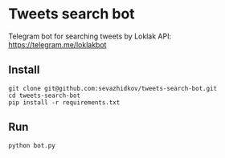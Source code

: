 # Tweets search bot
Telegram bot for searching tweets by Loklak API: https://telegram.me/loklakbot
## Install
```
git clone git@github.com:sevazhidkov/tweets-search-bot.git
cd tweets-search-bot
pip install -r requirements.txt
```
## Run
```
python bot.py
```
